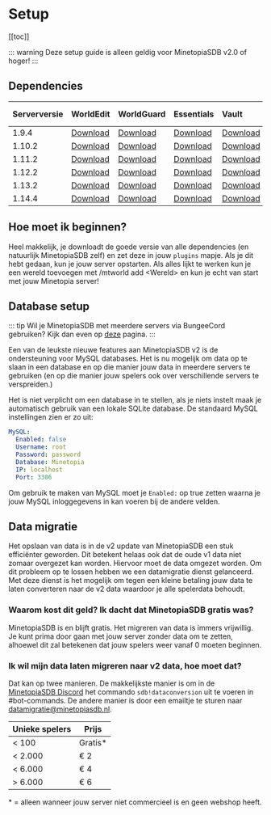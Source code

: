 # Setup

[[toc]]

::: warning
Deze setup guide is alleen geldig voor MinetopiaSDB v2.0 of hoger!
:::

## Dependencies

| Serverversie    | WorldEdit                                                                    | WorldGuard                                                                    | Essentials                                                                              | Vault                                                                    | Citizens (optioneel!)                                      |
| :-------------- | :--------------------------------------------------------------------------- | :---------------------------------------------------------------------------- | :-------------------------------------------------------------------------------------- | :----------------------------------------------------------------------- | :--------------------------------------------------------- |
| 1.9.4           | [Download](https://dev.bukkit.org/projects/worldedit/files/956525/download)  | [Download](https://dev.bukkit.org/projects/worldguard/files/956770/download)  | [Download](https://www.spigotmc.org/resources/essentialsx.9089/download?version=286847) | [Download](https://dev.bukkit.org/projects/vault/files/894359/download)  | [Download](https://ci.citizensnpcs.co/job/citizens2/1371/) |
| 1.10.2          | [Download](https://dev.bukkit.org/projects/worldedit/files/2597538/download) | [Download](https://dev.bukkit.org/projects/worldguard/files/956770/download)  | [Download](https://www.spigotmc.org/resources/essentialsx.9089/download?version=286847) | [Download](https://dev.bukkit.org/projects/vault/files/894359/download)  | [Download](https://ci.citizensnpcs.co/job/Citizens2/1552/) |
| 1.11.2          | [Download](https://dev.bukkit.org/projects/worldedit/files/2597538/download) | [Download](https://dev.bukkit.org/projects/worldguard/files/956770/download)  | [Download](https://www.spigotmc.org/resources/essentialsx.9089/download?version=286847) | [Download](https://dev.bukkit.org/projects/vault/files/894359/download)  | [Download](https://ci.citizensnpcs.co/job/Citizens2/1552/) |
| 1.12.2          | [Download](https://dev.bukkit.org/projects/worldedit/files/2597538/download) | [Download](https://dev.bukkit.org/projects/worldguard/files/2610618/download) | [Download](https://www.spigotmc.org/resources/essentialsx.9089/download?version=286847) | [Download](https://dev.bukkit.org/projects/vault/files/894359/download)  | [Download](https://ci.citizensnpcs.co/job/citizens2/1552/) |
| 1.13.2          | [Download](https://dev.bukkit.org/projects/worldedit/files/2760373/download) | [Download](https://dev.bukkit.org/projects/worldguard/files/2723606/download) | [Download](https://www.spigotmc.org/resources/essentialsx.9089/download?version=286847) | [Download](https://dev.bukkit.org/projects/vault/files/2704903/download) | [Download](https://ci.citizensnpcs.co/job/citizens2/1687/) |
| 1.14.4          | [Download](https://dev.bukkit.org/projects/worldedit/files/2760373/download) | [Download](https://dev.bukkit.org/projects/worldguard/files/2831137/download) | [Download](https://www.spigotmc.org/resources/essentialsx.9089/download?version=286847) | [Download](https://dev.bukkit.org/projects/vault/files/2704903/download) | [Download](https://ci.citizensnpcs.co/job/citizens2/1752/) |

## Hoe moet ik beginnen?

Heel makkelijk, je downloadt de goede versie van alle dependencies (en natuurlijk MinetopiaSDB zelf) en zet deze in jouw ``plugins`` mapje. Als je dit hebt gedaan, kun je jouw server opstarten. Als alles lijkt te werken kun je een wereld toevoegen met /mtworld add \<Wereld\> en kun je echt van start met jouw Minetopia server!

## Database setup

::: tip
Wil je MinetopiaSDB met meerdere servers via BungeeCord gebruiken? Kijk dan even op [deze](./bungeecord.md) pagina.
:::


Een van de leukste nieuwe features aan MinetopiaSDB v2 is de ondersteuning voor MySQL databases. Het is nu mogelijk om data op te slaan in een database en op die manier jouw data in meerdere servers te gebruiken (en op die manier jouw spelers ook over verschillende servers te verspreiden.) 

Het is niet verplicht om een database in te stellen, als je niets instelt maak je automatisch gebruik van een lokale SQLite database. De standaard MySQL instellingen zien er zo uit:
```yml
MySQL:
  Enabled: false
  Username: root
  Password: password
  Database: Minetopia
  IP: localhost
  Port: 3306
```
Om gebruik te maken van MySQL moet je ``Enabled:`` op true zetten waarna je jouw MySQL inloggegevens in kan voeren bij de andere velden.



## Data migratie

Het opslaan van data is in de v2 update van MinetopiaSDB een stuk efficiënter geworden. Dit betekent helaas ook dat de oude v1 data niet zomaar overgezet kan worden. Hiervoor moet de data omgezet worden. Om dit probleem op te lossen hebben we een datamigratie dienst gelanceerd. Met deze dienst is het mogelijk om tegen een kleine betaling jouw data te laten converteren naar de v2 data waardoor je alle spelerdata behoudt.


### Waarom kost dit geld? Ik dacht dat MinetopiaSDB gratis was?

MinetopiaSDB is en blijft gratis. Het migreren van data is immers vrijwillig. Je kunt prima door gaan met jouw server zonder data om te zetten, alhoewel dit zal betekenen dat jouw spelers weer vanaf 0 moeten beginnen.


### Ik wil mijn data laten migreren naar v2 data, hoe moet dat?

Dat kan op twee manieren. De makkelijkste manier is om in de [MinetopiaSDB Discord](https://minetopiasdb.nl/discord) het commando ``sdb!dataconversion`` uit te voeren in #bot-commands. De andere manier is door een emailtje te sturen naar [datamigratie@minetopiasdb.nl](mailto:datamigratie@minetopiasdb.nl).

| Unieke spelers  | Prijs   |
| --------------- | ------- |
| < 100           | Gratis* |
| < 2.000         | € 2     |
| < 6.000         | € 4     |
| > 6.000         | € 6     |

\* = alleen wanneer jouw server niet commercieel is en geen webshop heeft.
